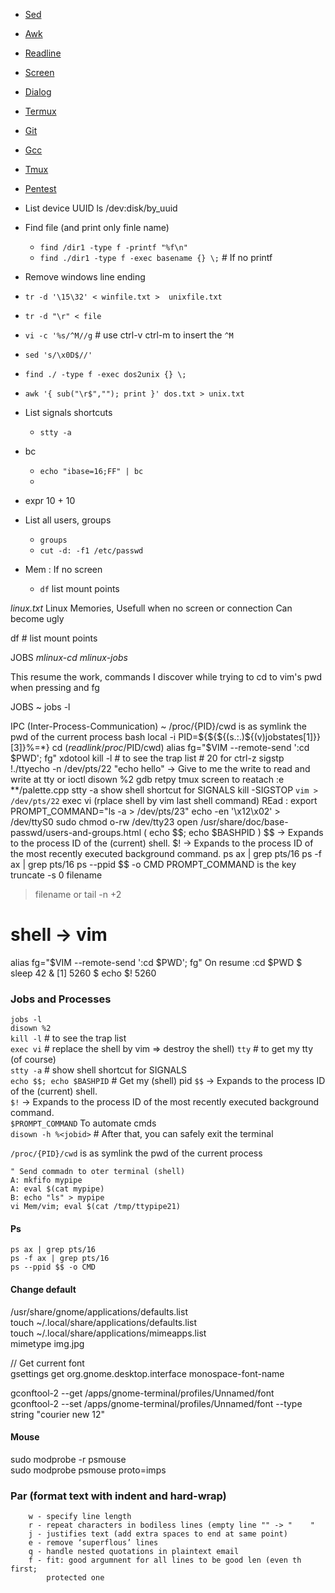 * [Sed](Sed)
* [Awk](Awk)
* [Readline](Readline)
* [Screen](Screen)
* [Dialog](Dialog)
* [Termux](Termux)
* [Git](Git)
* [Gcc](Gcc)
* [Tmux](Tmux)
* [Pentest](Pentest)


*	List device UUID
	ls /dev:disk/by_uuid

*   Find file (and print only finle name)
    * `find /dir1 -type f -printf "%f\n"`
    * `find ./dir1 -type f -exec basename {} \;`  # If no printf 

*   Remove windows line ending
  * `tr -d '\15\32' < winfile.txt >  unixfile.txt`
  * `tr -d "\r" < file`
  * `vi -c '%s/^M//g` # use ctrl-v ctrl-m to insert the `^M`
  * `sed 's/\x0D$//'`
  * `find ./ -type f -exec dos2unix {} \;`
  * `awk '{ sub("\r$",""); print }' dos.txt > unix.txt`


* 	List signals shortcuts
	* 	`stty -a`

* bc 
  * `echo "ibase=16;FF" | bc`
  * 

* expr 10 + 10


*   List all users, groups
	*	`groups`
	*	`cut -d: -f1 /etc/passwd`

*   Mem : If no screen
    *   `df`  list mount points 


*linux.txt*                 Linux Memories, Usefull when no screen or connection
                          Can become ugly 

df  # list mount points 




JOBS                                                   *mlinux-cd* *mlinux-jobs*

This resume the work, commands I discover while trying to cd to vim's pwd when
pressing <c-z> and fg

JOBS ~
jobs -l

IPC (Inter-Process-Communication) ~
/proc/{PID}/cwd         is as symlink the pwd of the current process 
bash 
    local -i PID=${${${(s.:.)${(v)jobstates[1]}}[3]}%\=*}
    cd $(readlink /proc/$PID/cwd)
alias fg="$VIM --remote-send ':cd $PWD<CR>'; fg"
xdotool 
kill -l  # to see the trap list
		# 20 for ctrl-z sigstp
!./ttyecho -n /dev/pts/22 "echo hello"
-> Give to me the write to read and write at tty or ioctl 
disown %2
gdb retpy tmux screen to reatach 
 :e **/palette.cpp
stty -a show shell shortcut for SIGNALS
kill -SIGSTOP `vim > /dev/pts/22`
exec vi (rplace shell by vim last shell command)
REad : export PROMPT_COMMAND="ls -a > /dev/pts/23"
echo -en '\x12\x02' > /dev/ttyS0
sudo chmod o-rw /dev/tty23
open /usr/share/doc/base-passwd/users-and-groups.html
( echo $$; echo $BASHPID )
$$ -> Expands to the process ID of the (current) shell.
$! -> Expands to the process ID of the most recently executed background command.
ps ax | grep pts/16
ps -f ax | grep pts/16
ps --ppid $$ -o CMD
PROMPT_COMMAND is the key
truncate -s 0 filename
>filename
or tail -n +2
# shell -> vim 
alias fg="$VIM --remote-send ':cd $PWD<CR>'; fg"
On resume :cd $PWD
$ sleep 42 &
 [1] 5260
 $ echo $!
 5260


### Jobs and Processes

`jobs -l`   
`disown %2`  
`kill -l`  # to see the trap list  
`exec vi` # replace the shell by vim => destroy the shell)
`tty` # to get my tty (of course)  
`stty -a` # show shell shortcut for SIGNALS  
`echo $$; echo $BASHPID` # Get my (shell) pid
`$$` -> Expands to the process ID of the (current) shell.  
`$!` -> Expands to the process ID of the most recently executed background command.  
`$PROMPT_COMMAND` To automate cmds  
`disown -h %<jobid>` # After that, you can safely exit the terminal


`/proc/{PID}/cwd`         is as symlink the pwd of the current process   
```  
" Send commadn to oter terminal (shell)  
A: mkfifo mypipe  
A: eval $(cat mypipe)  
B: echo "ls" > mypipe  
vi Mem/vim; eval $(cat /tmp/ttypipe21)  
```
   


#### Ps

`ps ax | grep pts/16`  
`ps -f ax | grep pts/16`  
`ps --ppid $$ -o CMD`  




#### Change default

/usr/share/gnome/applications/defaults.list  
touch ~/.local/share/applications/defaults.list  
touch ~/.local/share/applications/mimeapps.list  
mimetype img.jpg   
  
// Get current font   
gsettings get org.gnome.desktop.interface monospace-font-name  
  
gconftool-2 --get /apps/gnome-terminal/profiles/Unnamed/font  
gconftool-2 --set /apps/gnome-terminal/profiles/Unnamed/font --type string "courier new 12"  


#### Mouse

sudo modprobe -r psmouse  
sudo modprobe psmouse proto=imps  


### Par (format text with indent and hard-wrap)

```
    w - specify line length
    r - repeat characters in bodiless lines (empty line "" -> "    "
    j - justifies text (add extra spaces to end at same point)
    e - remove ‘superflous’ lines
    q - handle nested quotations in plaintext email
    f - fit: good argumnent for all lines to be good len (even th first; 
	    protected one
```



